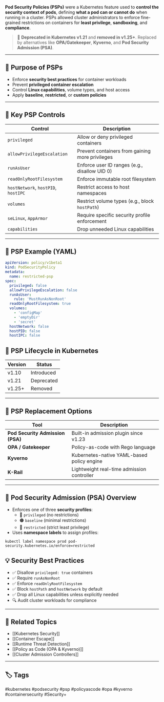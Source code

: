 **Pod Security Policies (PSPs)** were a Kubernetes feature used to **control the security context of pods**, defining **what a pod can or cannot do** when running in a cluster. PSPs allowed cluster administrators to enforce fine-grained restrictions on containers for **least privilege**, **sandboxing**, and **compliance**.

> 🛑 **Deprecated in Kubernetes v1.21** and **removed in v1.25+**. Replaced by alternatives like **OPA/Gatekeeper**, **Kyverno**, and **Pod Security Admission (PSA)**.

---

## 🎯 Purpose of PSPs

- Enforce **security best practices** for container workloads
- Prevent **privileged container escalation**
- Control **Linux capabilities**, volume types, and host access
- Apply **baseline**, **restricted**, or **custom policies**

---

## 🔐 Key PSP Controls

| Control                      | Description                                             |
|------------------------------|---------------------------------------------------------|
| `privileged`                 | Allow or deny privileged containers                     |
| `allowPrivilegeEscalation`   | Prevent containers from gaining more privileges         |
| `runAsUser`                  | Enforce user ID ranges (e.g., disallow UID 0)           |
| `readOnlyRootFilesystem`     | Enforce immutable root filesystem                       |
| `hostNetwork`, `hostPID`, `hostIPC` | Restrict access to host namespaces             |
| `volumes`                    | Restrict volume types (e.g., block `hostPath`)          |
| `seLinux`, `AppArmor`        | Require specific security profile enforcement           |
| `capabilities`               | Drop unneeded Linux capabilities                        |

---

## 🧰 PSP Example (YAML)

```yaml
apiVersion: policy/v1beta1
kind: PodSecurityPolicy
metadata:
  name: restricted-psp
spec:
  privileged: false
  allowPrivilegeEscalation: false
  runAsUser:
    rule: 'MustRunAsNonRoot'
  readOnlyRootFilesystem: true
  volumes:
    - 'configMap'
    - 'emptyDir'
    - 'secret'
  hostNetwork: false
  hostPID: false
  hostIPC: false
```

## 🧠 PSP Lifecycle in Kubernetes

|Version|Status|
|---|---|
|v1.10|Introduced|
|v1.21|Deprecated|
|v1.25+|Removed|

---

## 🚧 PSP Replacement Options

|Tool|Description|
|---|---|
|**Pod Security Admission (PSA)**|Built-in admission plugin since v1.23|
|**OPA / Gatekeeper**|Policy-as-code with Rego language|
|**Kyverno**|Kubernetes-native YAML-based policy engine|
|**K-Rail**|Lightweight real-time admission controller|

---

## 🔐 Pod Security Admission (PSA) Overview

- Enforces one of three **security profiles**:
    - 🔵 `privileged` (no restrictions)
    - 🟠 `baseline` (minimal restrictions)
    - 🔴 `restricted` (strict least privilege)
- Uses **namespace labels** to assign profiles:
```
kubectl label namespace prod pod-security.kubernetes.io/enforce=restricted
```

## 💡 Security Best Practices

- ✅ Disallow `privileged: true` containers
- ✅ Require `runAsNonRoot`
- ✅ Enforce `readOnlyRootFilesystem`
- ✅ Block `hostPath` and `hostNetwork` by default
- ✅ Drop all Linux capabilities unless explicitly needed
- 🔍 Audit cluster workloads for compliance

---

## 📎 Related Topics

- [[Kubernetes Security]]
- [[Container Escape]]
- [[Runtime Threat Detection]]
- [[Policy as Code (OPA & Kyverno)]]
- [[Cluster Admission Controllers]]

---

## 🏷 Tags

#kubernetes #podsecurity #psp #policyascode #opa #kyverno #containersecurity #Security+